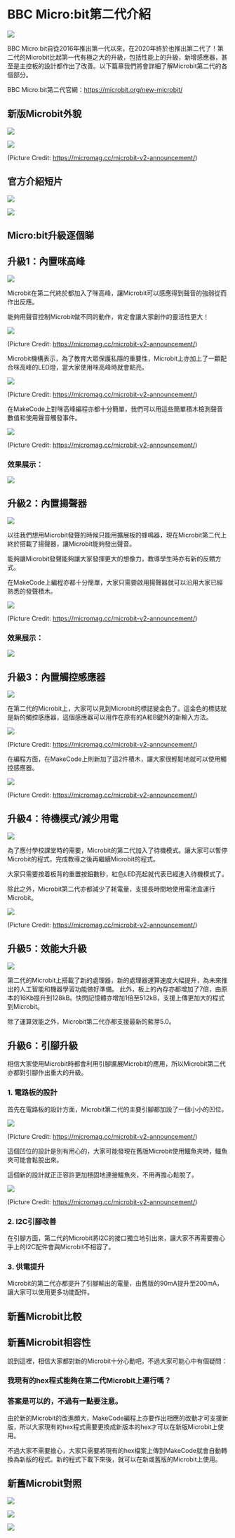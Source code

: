 # BBC Micro:bit第二代介紹

![](./image/3.png)

BBC Micro:bit自從2016年推出第一代以來，在2020年終於也推出第二代了！第二代的Microbit比起第一代有極之大的升級，包括性能上的升級，新增感應器，甚至是主控板的設計都作出了改善。以下篇章我們將會詳細了解Microbit第二代的各個部分。

BBC Micro:bit第二代官網：<https://microbit.org/new-microbit/>

## 新版Microbit外貌

![](./image/appearance.png)

![](./image/2.jpg)

(Picture Credit: https://micromag.cc/microbit-v2-announcement/)

## 官方介紹短片

[![](./image/23.png)](https://www.youtube.com/watch?v=pIUJ4kvJ_QU&feature=emb_title)

[![](./image/24.png)](https://www.youtube.com/watch?v=waIdGCitbH4&feature=emb_title)

## Micro:bit升級逐個睇

## 升級1：內置咪高峰

![](./image/4.jpg)

Microbit在第二代終於都加入了咪高峰，讓Microbit可以感應得到聲音的強弱從而作出反應。

能夠用聲音控制Microbit做不同的動作，肯定會讓大家創作的靈活性更大！

![](./image/6.jpg)

(Picture Credit: https://micromag.cc/microbit-v2-announcement/)

Microbit機構表示，為了教育大眾保護私隱的重要性，Microbit上亦加上了一顆配合咪高峰的LED燈，當大家使用咪高峰時就會點亮。

![](./image/7.jpg)

(Picture Credit: https://micromag.cc/microbit-v2-announcement/)

在MakeCode上對咪高峰編程亦都十分簡單，我們可以用這些簡單積木檢測聲音數值和使用聲音觸發事件。

![](./image/8.jpg)

(Picture Credit: https://micromag.cc/microbit-v2-announcement/)

### 效果展示：

[![](./image/9.png)](https://www.youtube.com/watch?v=JYvUnb2zImk&feature=emb_title)

## 升級2：內置揚聲器

![](./image/5.jpg)

以往我們想用Microbit發聲的時候只能用擴展板的蜂鳴器，現在Microbit第二代上終於搭載了揚聲器，讓Microbit能夠發出聲音。

能夠讓Microbit發聲能夠讓大家發揮更大的想像力，教導學生時亦有新的反饋方式。

在MakeCode上編程亦都十分簡單，大家只需要啟用揚聲器就可以沿用大家已經熟悉的發聲積木。

![](./image/10.jpg)

(Picture Credit: https://micromag.cc/microbit-v2-announcement/)

### 效果展示：

[![](./image/11.png)](https://www.youtube.com/watch?v=KbB6-6Nn19U&feature=emb_title)

## 升級3：內置觸控感應器

![](./image/12.png)

在第二代的Microbit上，大家可以見到Microbit的標誌變金色了。這金色的標誌就是新的觸控感應器，這個感應器可以用作在原有的A和B鍵外的新輸入方法。

![](./image/13.jpg)

(Picture Credit: https://micromag.cc/microbit-v2-announcement/)

在編程方面，在MakeCode上則新加了這2件積木，讓大家很輕鬆地就可以使用觸控感應器。

![](./image/14.jpg)

(Picture Credit: https://micromag.cc/microbit-v2-announcement/)

## 升級4：待機模式/減少用電

![](./image/15.png)

為了應付學校課堂時的需要，Microbit的第二代加入了待機模式。讓大家可以暫停Microbit的程式，完成教導之後再繼續Microbit的程式。

大家只需要按着板背的重置按鈕數秒，紅色LED亮起就代表已經進入待機模式了。

除此之外，Microbit第二代亦都減少了耗電量，支援長時間地使用電池盒運行Microbit。

![](./image/16.jpg)

(Picture Credit: https://micromag.cc/microbit-v2-announcement/)

## 升級5：效能大升級

![](./image/17.png)

第二代的Microbit上搭載了新的處理器，新的處理器運算速度大幅提升，為未來推出的人工智能和機器學習功能做好準備。
此外，板上的內存亦都增加了7倍，由原本的16Kb提升到128kB。快閃記憶體亦增加1倍至512kB，支援上傳更加大的程式到Microbit。

除了運算效能之外，Microbit第二代亦都支援最新的藍芽5.0。

## 升級6：引腳升級

相信大家使用Microbit時都會利用引腳擴展Microbit的應用，所以Microbit第二代亦都對引腳作出重大的升級。

### 1. 電路板的設計

首先在電路板的設計方面，Microbit第二代的主要引腳都加設了一個小小的凹位。

![](./image/18.jpg)

(Picture Credit: https://micromag.cc/microbit-v2-announcement/)

這個凹位的設計是別有用心的，大家可能發現在舊版Microbit使用鱷魚夾時，鱷魚夾可能會鬆脫出來。

這個新的設計就正正容許更加穩固地連接鱷魚夾，不用再擔心鬆脫了。

![](./image/19.jpg)

(Picture Credit: https://micromag.cc/microbit-v2-announcement/)

### 2. I2C引腳改善

在引腳方面，第二代的Microbit將I2C的接口獨立地引出來，讓大家不再需要擔心手上的I2C配件會與Microbit不相容了。

### 3. 供電提升

Microbit的第二代亦都提升了引腳輸出的電量，由舊版的90mA提升至200mA，讓大家可以使用更多功能配件。

## 新舊Microbit比較

## 新舊Microbit相容性

說到這裡，相信大家都對新的Microbit十分心動吧，不過大家可能心中有個疑問：

### 我現有的hex程式能夠在第二代Microbit上運行嗎？

### 答案是可以的，不過有一點要注意。

由於新的Microbit的改進頗大，MakeCode編程上亦要作出相應的改動才可支援新版，所以大家現有的hex程式需要更換成新版本的hex才可以在新版Microbit上使用。

不過大家不需要擔心，大家只需要將現有的hex檔案上傳到MakeCode就會自動轉換為新版的程式。新的程式下載下來後，就可以在新或舊版的Microbit上使用。

## 新舊Microbit對照

![](./image/21.png)

![](./image/22.png)

![](./image/20.png)

